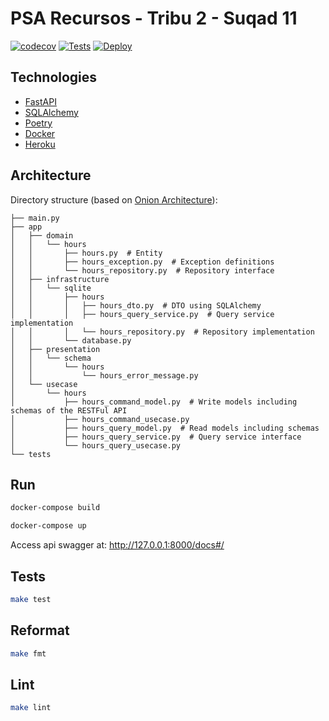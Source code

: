 # PSA Recursos - Tribu 2 - Suqad 11
[![codecov](https://codecov.io/gh/mpata2000/PSA-Recursos-Tribu2/branch/main/graph/badge.svg?token=T726IGKKWO)](https://codecov.io/gh/mpata2000/PSA-Recursos-Tribu2) [![Tests](https://github.com/mpata2000/PSA-Recursos-Tribu2/actions/workflows/test.yml/badge.svg)](https://github.com/mpata2000/PSA-Recursos-Tribu2/actions/workflows/test.yml) [![Deploy](https://github.com/mpata2000/PSA-Recursos-Tribu2/actions/workflows/deploy.yml/badge.svg)](https://github.com/mpata2000/PSA-Recursos-Tribu2/actions/workflows/deploy.yml)


## Technologies

* [FastAPI](https://fastapi.tiangolo.com/)
* [SQLAlchemy](https://www.sqlalchemy.org/)
* [Poetry](https://python-poetry.org/)
* [Docker](https://www.docker.com/)
* [Heroku](https://www.heroku.com/)

## Architecture

Directory structure (based on [Onion Architecture](https://jeffreypalermo.com/2008/07/the-onion-architecture-part-1/)):

```tree
├── main.py
├── app
│   ├── domain
│   │   └── hours
│   │       ├── hours.py  # Entity
│   │       ├── hours_exception.py  # Exception definitions
│   │       └── hours_repository.py  # Repository interface
│   ├── infrastructure
│   │   └── sqlite
│   │       ├── hours
│   │       │   ├── hours_dto.py  # DTO using SQLAlchemy
│   │       │   ├── hours_query_service.py  # Query service implementation
│   │       │   └── hours_repository.py  # Repository implementation
│   │       └── database.py
│   ├── presentation
│   │   └── schema
│   │       └── hours
│   │           └── hours_error_message.py
│   └── usecase
│       └── hours
│           ├── hours_command_model.py  # Write models including schemas of the RESTFul API
│           ├── hours_command_usecase.py
│           ├── hours_query_model.py  # Read models including schemas
│           ├── hours_query_service.py  # Query service interface
│           └── hours_query_usecase.py
└── tests
```

## Run
``` bash
docker-compose build

docker-compose up
```

Access api swagger at: http://127.0.0.1:8000/docs#/

## Tests
``` bash
make test
```

## Reformat
``` bash
make fmt
```

## Lint
``` bash
make lint
```
